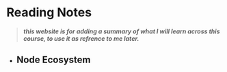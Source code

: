 # Reading Notes
> _**this website is for adding a summary of what I will learn across this course, to use it as refrence to me later.**_
   - ## Node Ecosystem
